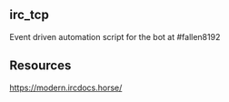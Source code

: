 ## irc_tcp
Event driven automation script for the bot at #fallen8192 

## Resources

https://modern.ircdocs.horse/
